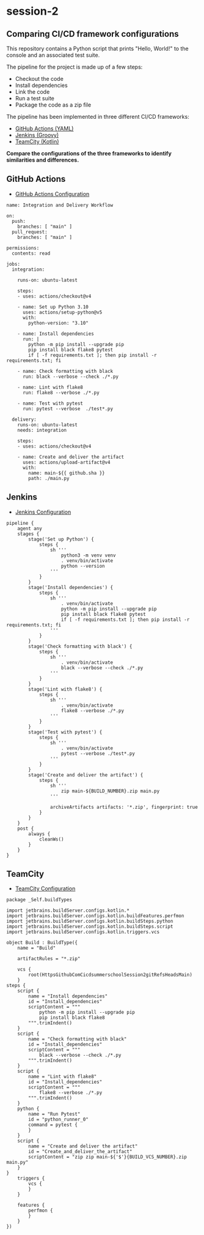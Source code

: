 # session-2

## Comparing CI/CD framework configurations

This repository contains a Python script that prints "Hello, World!" to the console and an associated test suite.

The pipeline for the project is made up of a few steps:

- Checkout the code
- Install dependencies
- Link the code
- Run a test suite
- Package the code as a zip file

The pipeline has been implemented in three different CI/CD frameworks:

- [GitHub Actions (YAML)](./.github/workflows/python-app.yml)
- [Jenkins (Groovy)](./Jenkinsfile)
- [TeamCity (Kotlin)](./.teamcity/teamcity.kts)

**Compare the configurations of the three frameworks to identify similarities and differences.**

## GitHub Actions

- [GitHub Actions Configuration](.github/workflows/python-app.yml)

```
name: Integration and Delivery Workflow

on:
  push:
    branches: [ "main" ]
  pull_request:
    branches: [ "main" ]

permissions:
  contents: read

jobs:
  integration:

    runs-on: ubuntu-latest

    steps:
    - uses: actions/checkout@v4

    - name: Set up Python 3.10
      uses: actions/setup-python@v5
      with:
        python-version: "3.10"

    - name: Install dependencies
      run: |
        python -m pip install --upgrade pip
        pip install black flake8 pytest
        if [ -f requirements.txt ]; then pip install -r requirements.txt; fi

    - name: Check formatting with black
      run: black --verbose --check ./*.py

    - name: Lint with flake8
      run: flake8 --verbose ./*.py

    - name: Test with pytest
      run: pytest --verbose  ./test*.py

  delivery:
    runs-on: ubuntu-latest
    needs: integration

    steps:
    - uses: actions/checkout@v4

    - name: Create and deliver the artifact
      uses: actions/upload-artifact@v4
      with:
        name: main-${{ github.sha }}
        path: ./main.py

```

## Jenkins

- [Jenkins Configuration](Jenkinsfile)

```
pipeline {
    agent any
    stages {
        stage('Set up Python') {
            steps {
                sh '''
                    python3 -m venv venv
                    . venv/bin/activate
                    python --version
                '''
            }
        }
        stage('Install dependencies') {
            steps {
                sh '''
                    . venv/bin/activate
                    python -m pip install --upgrade pip
                    pip install black flake8 pytest
                    if [ -f requirements.txt ]; then pip install -r requirements.txt; fi
                '''
            }
        }
        stage('Check formatting with black') {
            steps {
                sh '''
                    . venv/bin/activate
                    black --verbose --check ./*.py
                '''
            }
        }
        stage('Lint with flake8') {
            steps {
                sh '''
                    . venv/bin/activate
                    flake8 --verbose ./*.py
                '''
            }
        }
        stage('Test with pytest') {
            steps {
                sh '''
                    . venv/bin/activate
                    pytest --verbose ./test*.py
                '''
            }
        }
        stage('Create and deliver the artifact') {
            steps {
                sh '''
                    zip main-${BUILD_NUMBER}.zip main.py
                '''

                archiveArtifacts artifacts: '*.zip', fingerprint: true
            }
        }
    }
    post {
        always {
            cleanWs()
        }
    }
}
```

## TeamCity

- [TeamCity Configuration](.teamcity/teamcity.kts)

```
package _Self.buildTypes

import jetbrains.buildServer.configs.kotlin.*
import jetbrains.buildServer.configs.kotlin.buildFeatures.perfmon
import jetbrains.buildServer.configs.kotlin.buildSteps.python
import jetbrains.buildServer.configs.kotlin.buildSteps.script
import jetbrains.buildServer.configs.kotlin.triggers.vcs

object Build : BuildType({
    name = "Build"

    artifactRules = "*.zip"

    vcs {
        root(HttpsGithubComCicdsummerschoolSession2gitRefsHeadsMain)
    }
steps {
    script {
        name = "Install dependencies"
        id = "Install_dependencies"
        scriptContent = """
            python -m pip install --upgrade pip
            pip install black flake8
        """.trimIndent()
    }
    script {
        name = "Check formatting with black"
        id = "Install_dependencies"
        scriptContent = """
            black --verbose --check ./*.py
        """.trimIndent()
    }
    script {
        name = "Lint with flake8"
        id = "Install_dependencies"
        scriptContent = """
            flake8 --verbose ./*.py
        """.trimIndent()
    }
    python {
        name = "Run Pytest"
        id = "python_runner_0"
        command = pytest {
        }
    }
    script {
        name = "Create and deliver the artifact"
        id = "Create_and_deliver_the_artifact"
        scriptContent = "zip zip main-${'$'}{BUILD_VCS_NUMBER}.zip main.py"
    }
}
    triggers {
        vcs {
        }
    }

    features {
        perfmon {
        }
    }
})
```
